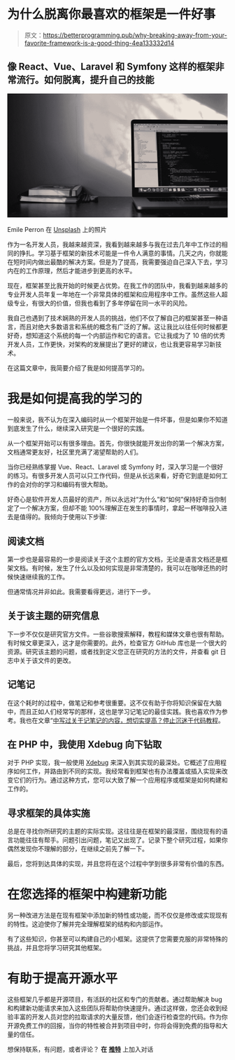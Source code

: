 # 为什么脱离你最喜欢的框架是一件好事

> 原文：<https://betterprogramming.pub/why-breaking-away-from-your-favorite-framework-is-a-good-thing-4ea133332d14>

## 像 React、Vue、Laravel 和 Symfony 这样的框架非常流行。如何脱离，提升自己的技能

![](img/4d8ac6ff6e3207130e617ea30f5ec49b.png)

Emile Perron 在 [Unsplash](https://unsplash.com?utm_source=medium&utm_medium=referral) 上的照片

作为一名开发人员，我越来越资深，我看到越来越多与我在过去几年中工作过的相同的挣扎。学习基于框架的新技术可能是一件令人满意的事情。几天之内，你就能在短时间内做出最酷的解决方案。但是为了提高，我需要强迫自己深入下去，学习内在的工作原理，然后才能进步到更高的水平。

现在，框架甚至比我开始的时候更占优势。在我工作的团队中，我看到越来越多的专业开发人员年复一年地在一个非常具体的框架和应用程序中工作。虽然这些人超级专业，有很大的价值，但我也看到了多年停留在同一水平的风险。

我自己也遇到了技术娴熟的开发人员的挑战，他们不仅了解自己的框架甚至一种语言，而且对绝大多数语言和系统的概念有广泛的了解。这让我比以往任何时候都更好奇，想知道这个系统的每一个内部运作和它的语言。它让我成为了 10 倍的优秀开发人员，工作更快，对架构的发展提出了更好的建议，也让我更容易学习新技术。

在这篇文章中，我简要介绍了我是如何提高学习的。

# 我是如何提高我的学习的

一般来说，我不认为在深入编码时从一个框架开始是一件坏事，但是如果你不知道到底发生了什么，继续深入研究是一个很好的实践。

从一个框架开始可以有很多理由。首先，你很快就能开发出你的第一个解决方案，文档通常更友好，社区里充满了渴望帮助的人们。

当你已经熟练掌握 Vue、React、Laravel 或 Symfony 时，深入学习是一个很好的练习。有很多开发人员可以只工作代码，但是从长远来看，好奇它到底是如何工作的会对你的学习和编码有很大帮助。

好奇心是软件开发人员最好的资产，所以永远对“为什么”和“如何”保持好奇当你制定了一个解决方案，但却不能 100%理解正在发生的事情时，拿起一杯咖啡投入进去是值得的。我倾向于使用以下步骤:

## 阅读文档

第一步也是最容易的一步是阅读关于这个主题的官方文档，无论是语言文档还是框架文档。有时候，发生了什么以及如何实现是非常清楚的，我可以在咖啡还热的时候快速继续我的工作。

但通常情况并非如此。我需要看得更远，进行下一步。

## 关于该主题的研究信息

下一步不仅仅是研究官方文件。一些谷歌搜索解释，教程和媒体文章也很有帮助。有时候文章更深入，这才是你需要的。此外，检查官方 GitHub 库也是一个很大的资源。研究该主题的问题，或者找到定义您正在研究的方法的文件，并查看 git 日志中关于该文件的更改。

## 记笔记

在这个耗时的过程中，做笔记和参考很重要。这不仅有助于你将知识保留在大脑中，而且正如人们经常写的那样，这也是学习记笔记的最佳实践。我也喜欢作为参考。我也在文章“[中写过关于记笔记的内容，想切实提高？停止沉迷于代码教程](https://medium.com/better-programming/want-to-actually-improve-stop-obsessing-over-code-tutorials-a0eefad58091)。

## 在 PHP 中，我使用 Xdebug 向下钻取

对于 PHP 实现，我一般使用 [Xdebug](https://xdebug.org/) 来深入到其实现的最深处。它概述了应用程序如何工作，并路由到不同的实现。我经常看到框架也有办法覆盖或插入实现来改变它们的行为。通过这种方式，您可以大致了解一个应用程序或框架是如何构建和工作的。

## 寻求框架的具体实施

总是在寻找你所研究的主题的实际实现。这往往是在框架的最深层，围绕现有的语言功能往往有帮手。问题引出问题，笔记又出现了。记录下整个研究过程，如果你偶然发现你不理解的部分，在继续之前先了解一下。

最后，您将到达具体的实现，并且您将在这个过程中学到很多非常有价值的东西。

# 在您选择的框架中构建新功能

另一种改进方法是在现有框架中添加新的特性或功能，而不仅仅是修改或实现现有的特性。这迫使你了解并完全理解框架的结构和内部运作。

有了这些知识，你甚至可以构建自己的小框架。这提供了您需要克服的非常特殊的挑战，并且您将学习研究其他框架。

# 有助于提高开源水平

这些框架几乎都是开源项目，有活跃的社区和专门的贡献者。通过帮助解决 bug 和构建新功能请求来加入这些团队将帮助你快速提升。通过这样做，您还会收到经验丰富的开发人员对您的拉取请求的大量反馈，他们会逐行检查您的代码。作为你开源免费工作的回报，当你的特性被合并到项目中时，你将会得到免费的指导和大量的信任。

想保持联系，有问题，或者评论？
**在** [**推特**](https://twitter.com/kayintveen) 上加入对话